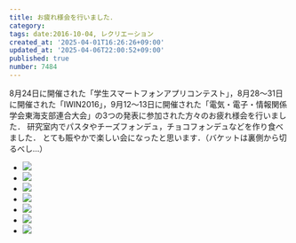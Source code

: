 ```yaml
---
title: お疲れ様会を行いました．
category:
tags: date:2016-10-04, レクリエーション
created_at: '2025-04-01T16:26:26+09:00'
updated_at: '2025-04-06T22:00:52+09:00'
published: true
number: 7484
---
```


8月24日に開催された「学生スマートフォンアプリコンテスト」，8月28〜31日に開催された「IWIN2016」，9月12〜13日に開催された「電気・電子・情報関係学会東海支部連合大会」の3つの発表に参加された方々のお疲れ様会を行いました．
研究室内でパスタやチーズフォンデュ，チョコフォンデュなどを作り食べました．
とても賑やかで楽しい会になったと思います．（バケットは裏側から切るべし…）

<div class="img-container">
    <ul class="slider">
        <li><img src="https://img.esa.io/uploads/production/attachments/13979/2025/04/06/148142/6d3d60e2-0c45-477e-84e8-961fbbca916d.webp"  /></li>
        <li><img src="https://img.esa.io/uploads/production/attachments/13979/2025/04/06/148142/18d8c69f-8dbd-457f-bd41-55538327125a.webp"  /></li>
        <li><img src="https://img.esa.io/uploads/production/attachments/13979/2025/04/06/148142/1db52d16-da54-46db-9497-6a822659dee2.webp"  /></li>
        <li><img src="https://img.esa.io/uploads/production/attachments/13979/2025/04/06/148142/b08744c7-4604-4061-84cf-ebc0e8e4ae0b.webp"  /></li>
        <li><img src="https://img.esa.io/uploads/production/attachments/13979/2025/04/06/148142/8896ffaa-6bb8-4b95-93e6-2327a046b9b5.webp"  /></li>
        <li><img src="https://img.esa.io/uploads/production/attachments/13979/2025/04/06/148142/4c0ee3c8-d268-4844-9c54-eef15533ed53.webp"  /></li>
        <li><img src="https://img.esa.io/uploads/production/attachments/13979/2025/04/06/148142/61718316-a13d-4207-93cd-c3630c5b2bd4.webp"  /></li>
    </ul>
</div>

